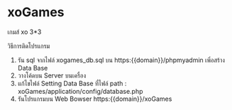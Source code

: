# xoGames
เกมส์ xo 3*3 

วิธีการติดโปรแกรม
1. รัน sql จากไฟล์ xogames_db.sql บน https:{{domain}}/phpmyadmin เพิ่อสร้าง Data Base
2. วางโค้ดบน Server บนเครื่อง
3. แก้ไขไฟล์ Setting Data Base ที่ไฟล์ path : xoGames/application/config/database.php
4. รันโปรแกรมบน Web Bowser https:{{domain}}/xoGames
